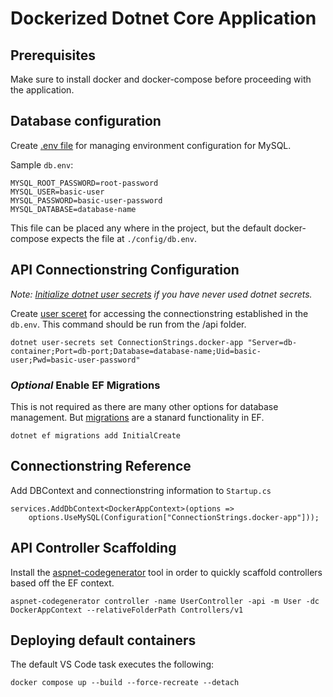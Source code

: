 # Dockerized Dotnet Core Application

## Prerequisites
Make sure to install docker and docker-compose before proceeding with the application.

## Database configuration
Create [.env file](https://docs.docker.com/compose/environment-variables/#/the-env-file) for managing environment configuration for MySQL.

Sample `db.env`:

```
MYSQL_ROOT_PASSWORD=root-password
MYSQL_USER=basic-user
MYSQL_PASSWORD=basic-user-password
MYSQL_DATABASE=database-name
```

This file can be placed any where in the project, but the default docker-compose expects the file at `./config/db.env`.

## API Connectionstring Configuration
*Note: [Initialize dotnet user secrets](https://docs.microsoft.com/en-us/aspnet/core/security/app-secrets?view=aspnetcore-3.1&tabs=linux#enable-secret-storage) if you have never used dotnet secrets.*

Create [user sceret](https://docs.microsoft.com/en-us/aspnet/core/security/app-secrets?view=aspnetcore-3.1&tabs=linux#set-a-secret) for accessing the connectionstring established in the `db.env`. This command should be run from the /api folder.
```
dotnet user-secrets set ConnectionStrings.docker-app "Server=db-container;Port=db-port;Database=database-name;Uid=basic-user;Pwd=basic-user-password"
```

### *Optional* Enable EF Migrations
This is not required as there are many other options for database management. But [migrations](https://docs.microsoft.com/en-us/aspnet/core/data/ef-mvc/migrations?view=aspnetcore-3.1) are a stanard functionality in EF.
```
dotnet ef migrations add InitialCreate
```

## Connectionstring Reference
Add DBContext and connectionstring information to `Startup.cs`
```
services.AddDbContext<DockerAppContext>(options =>
    options.UseMySQL(Configuration["ConnectionStrings.docker-app"]));
```

## API Controller Scaffolding
Install the [aspnet-codegenerator](https://docs.microsoft.com/en-us/aspnet/core/fundamentals/tools/dotnet-aspnet-codegenerator?view=aspnetcore-3.1) tool in order to quickly scaffold controllers based off the EF context.
```
aspnet-codegenerator controller -name UserController -api -m User -dc DockerAppContext --relativeFolderPath Controllers/v1
```

## Deploying default containers
The default VS Code task executes the following:
```
docker compose up --build --force-recreate --detach
```
